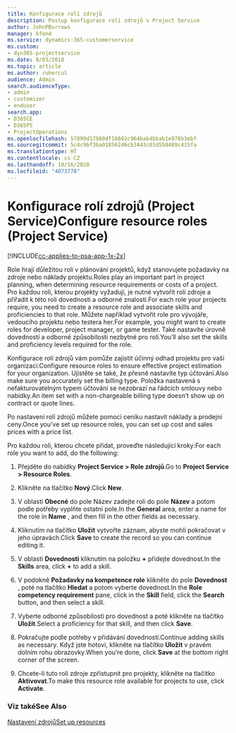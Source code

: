 ```yaml
---
title: Konfigurace rolí zdrojů
description: Postup konfigurace rolí zdrojů v Project Service
author: JohnPBurrows
manager: kfend
ms.service: dynamics-365-customerservice
ms.custom:
- dyn365-projectservice
ms.date: 8/03/2018
ms.topic: article
ms.author: ruhercul
audience: Admin
search.audienceType:
- admin
- customizer
- enduser
search.app:
- D365CE
- D365PS
- ProjectOperations
ms.openlocfilehash: 5f899d17980df16602c964bab4bbab1e976b3ebf
ms.sourcegitcommit: 5c4c9bf3ba018562d6cb3443c01d550489c415fa
ms.translationtype: HT
ms.contentlocale: cs-CZ
ms.lasthandoff: 10/16/2020
ms.locfileid: "4073778"
---
```

# <a name="configure-resource-roles-project-service"></a><span data-ttu-id="058bc-103">Konfigurace rolí zdrojů (Project Service)</span><span class="sxs-lookup"><span data-stu-id="058bc-103">Configure resource roles (Project Service)</span></span>

[!INCLUDE[cc-applies-to-psa-app-1x-2x](../includes/cc-applies-to-psa-app-1x-2x.md)]

<span data-ttu-id="058bc-104">Role hrají důležitou roli v plánování projektů, když stanovujete požadavky na zdroje nebo náklady projektu.</span><span class="sxs-lookup"><span data-stu-id="058bc-104">Roles play an important part in project planning, when determining resource requirements or costs of a project.</span></span> <span data-ttu-id="058bc-105">Pro každou roli, kterou projekty vyžadují, je nutné vytvořit roli zdroje a přiřadit k této roli dovednosti a odborné znalosti.</span><span class="sxs-lookup"><span data-stu-id="058bc-105">For each role your projects require, you need to create a resource role and associate skills and proficiencies to that role.</span></span> <span data-ttu-id="058bc-106">Můžete například vytvořit role pro vývojáře, vedoucího projektu nebo testera her.</span><span class="sxs-lookup"><span data-stu-id="058bc-106">For example, you might want to create roles for developer, project manager, or game tester.</span></span> <span data-ttu-id="058bc-107">Také nastavíte úrovně dovedností a odborné způsobilosti nezbytné pro roli.</span><span class="sxs-lookup"><span data-stu-id="058bc-107">You’ll also set the skills and proficiency levels required for the role.</span></span>  
  
 <span data-ttu-id="058bc-108">Konfigurace rolí zdrojů vám pomůže zajistit účinný odhad projektu pro vaši organizaci.</span><span class="sxs-lookup"><span data-stu-id="058bc-108">Configure resource roles to ensure effective project estimation for your organization.</span></span>  <span data-ttu-id="058bc-109">Ujistěte se také, že přesně nastavíte typ účtování.</span><span class="sxs-lookup"><span data-stu-id="058bc-109">Also make sure you accurately set the billing type.</span></span> <span data-ttu-id="058bc-110">Položka nastavená s nefakturovatelným typem účtování se nezobrazí na řádcích smlouvy nebo nabídky.</span><span class="sxs-lookup"><span data-stu-id="058bc-110">An item set with a non-chargeable billing type doesn’t show up on contract or quote lines.</span></span>  
  
 <span data-ttu-id="058bc-111">Po nastavení rolí zdrojů můžete pomocí ceníku nastavit náklady a prodejní ceny.</span><span class="sxs-lookup"><span data-stu-id="058bc-111">Once you’ve set up resource roles, you can set up cost and sales prices with a price list.</span></span>  
  
 <span data-ttu-id="058bc-112">Pro každou roli, kterou chcete přidat, proveďte následující kroky:</span><span class="sxs-lookup"><span data-stu-id="058bc-112">For each role you want to add, do the following:</span></span>  
  
1.  <span data-ttu-id="058bc-113">Přejděte do nabídky **Project Service > Role zdrojů**.</span><span class="sxs-lookup"><span data-stu-id="058bc-113">Go to **Project Service > Resource Roles**.</span></span>  
  
2.  <span data-ttu-id="058bc-114">Klikněte na tlačítko **Nový**.</span><span class="sxs-lookup"><span data-stu-id="058bc-114">Click **New**.</span></span>  
  
3.  <span data-ttu-id="058bc-115">V oblasti **Obecné** do pole Název zadejte roli do pole **Název** a potom podle potřeby vyplňte ostatní pole.</span><span class="sxs-lookup"><span data-stu-id="058bc-115">In the **General** area, enter a name for the role in **Name** , and then fill in the other fields as necessary.</span></span>  
  
4.  <span data-ttu-id="058bc-116">Kliknutím na tlačítko **Uložit** vytvořte záznam, abyste mohli pokračovat v jeho úpravách.</span><span class="sxs-lookup"><span data-stu-id="058bc-116">Click **Save** to create the record so you can continue editing it.</span></span>  
  
5.  <span data-ttu-id="058bc-117">V oblasti **Dovednosti** kliknutím na položku **+** přidejte dovednost.</span><span class="sxs-lookup"><span data-stu-id="058bc-117">In the **Skills** area, click **+** to add a skill.</span></span>  
  
6.  <span data-ttu-id="058bc-118">V podokně **Požadavky na kompetence role** klikněte do pole **Dovednost** , poté na tlačítko **Hledat** a potom vyberte dovednost.</span><span class="sxs-lookup"><span data-stu-id="058bc-118">In the **Role competency requirement** pane, click in the **Skill** field, click the **Search** button, and then select a skill.</span></span>  
  
7.  <span data-ttu-id="058bc-119">Vyberte odborné způsobilosti pro dovednost a poté klikněte na tlačítko **Uložit**.</span><span class="sxs-lookup"><span data-stu-id="058bc-119">Select a proficiency for that skill, and then click **Save**.</span></span>  
  
8.  <span data-ttu-id="058bc-120">Pokračujte podle potřeby v přidávání dovedností.</span><span class="sxs-lookup"><span data-stu-id="058bc-120">Continue adding skills as necessary.</span></span> <span data-ttu-id="058bc-121">Když jste hotovi, klikněte na tlačítko **Uložit** v pravém dolním rohu obrazovky.</span><span class="sxs-lookup"><span data-stu-id="058bc-121">When you’re done, click **Save** at the bottom right corner of the screen.</span></span>  
  
9. <span data-ttu-id="058bc-122">Chcete-li tuto roli zdroje zpřístupnit pro projekty, klikněte na tlačítko **Aktivovat**.</span><span class="sxs-lookup"><span data-stu-id="058bc-122">To make this resource role available for projects to use, click **Activate**.</span></span>  
  
### <a name="see-also"></a><span data-ttu-id="058bc-123">Viz také</span><span class="sxs-lookup"><span data-stu-id="058bc-123">See Also</span></span>  
 [<span data-ttu-id="058bc-124">Nastavení zdrojů</span><span class="sxs-lookup"><span data-stu-id="058bc-124">Set up resources</span></span>](../psa/set-up-resources.md)
